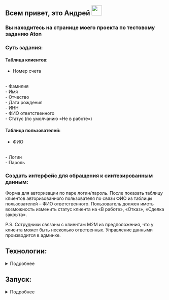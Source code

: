 <h2>Всем привет, это Андрей <img src="https://github.com/blackcater/blackcater/raw/main/images/Hi.gif" height="32"/></h2>
</h2> 

<h3>Вы находитесь на странице моего проекта по тестовому заданию Aton</h3> 

### Суть задания:

#### Таблица клиентов:
- Номер счета
<br>
- Фамилия
<br>
- Имя
<br>
- Отчество
<br>
- Дата рождения
<br>
- ИНН
<br>
- ФИО ответственного
<br>
- Статус (по умолчанию «Не в работе»)


#### Таблица пользователей:
- ФИО
<br>
- Логин
<br>
- Пароль


### Создать интерфейс для обращения к синтезированным данным:
Форма для авторизации по паре логин/пароль. 
После показать таблицу клиентов авторизованного
пользователя по связи ФИО из таблицы пользователей – ФИО
ответственного.
Пользователь должен иметь возможность изменить статус
клиента на «В работе», «Отказ», «Сделка закрыта».

P.S. Сотрудники связаны с клиентам M2M из предположения, что
у клиента может быть несколько ответвенных. Управление
данными производится в админке.

## Технологии:

<details><summary>Подробнее</summary>

**Языки программирования и модули:**

[![Python](https://img.shields.io/badge/Python-3.11-blue?logo=python)](https://www.python.org/)


**Фреймворк, расширения и библиотеки:**

[![Django](https://img.shields.io/badge/Django-v5.0.2-blue?logo=Django)](https://www.djangoproject.com/)


**Базы данных и инструменты работы с БД:**

[![SQLite3](https://img.shields.io/badge/-SQLite3-464646?logo=SQLite)](https://www.sqlite.com/version3.html)
[![PostgreSQL](https://img.shields.io/badge/-PostgreSQL-464646?logo=PostgreSQL)](https://www.postgresql.org/)

**Фронт:**

![Static Badge](https://img.shields.io/badge/Bootstrap-5.2.0-blue?logo=Bootstrap&logoColor=blue)

**CI/CD:**


[![docker_compose](https://img.shields.io/badge/-Docker%20Compose-464646?logo=docker)](https://docs.docker.com/compose/)
[![gunicorn](https://img.shields.io/badge/-gunicorn-464646?logo=gunicorn)](https://gunicorn.org/)
[![Nginx](https://img.shields.io/badge/-NGINX-464646?logo=NGINX)](https://nginx.org/ru/)


</details>

## Запуск:

<details><summary>Подробнее</summary>


В первую очeредь для удосбва тестирования проект запущен на удаленном сервере и доступен по адресу:
`http://78.141.242.95/`
Учетные данные для входа:
````
Username: test
Password: Qwerty123456!
````


Доступ в админ панель:
`http://78.141.242.95/admin/`

Учетные данные для входа:
````
Username: adm
Password: adm
````


<details><summary>Локальный запуск: Docker Compose/PostgreSQL</summary>

1. Клонируйте репозиторий с GitHub:
   ```bash
   git clone ......
   ```
   
2. В корневой директории проекта создайте файл .env для примера в директории находится [.env_example](.env_example). 
В случае отсутсвия данных, оставьте файл пустым. Главное что бы файл физически присутсвовал в директории.


3. Из корневой директории проекта выполните команду:
   ```bash
   docker-compose up -d --build 
   ```
   Проект будет развернут в трех docker-контейнерах (db, web, nginx) по адресу `http://localhost`.


4. В случае проблем наполнение БД. Вручную из корневой директории выполните следующие компанды:
   ```bash
   docker-compose exec web python manage.py migrate && \
   docker-compose exec web python manage.py createsuperuser  && \
   docker-compose exec web python manage.py collectstatic --no-input 
   ```

5. Доступ в админ панель:
   `http://localhost/admin/`
   
   Учетные данные для входа:
   ````
   Username: adm
   Password: adm
   ````

6. Остановить docker и удалить контейнеры можно командой из корневой директории проекта:
   ```bash
   docker compose -f docker-compose.yml down
   ```
   Если также необходимо удалить тома базы данных, статики и медиа:
   ```bash
   docker compose -f docker-compose.yml down -v
   ```
</details>

<details><summary>Локальный запуск: Django/SQLite3</summary>

1. Клонируйте репозиторий с GitHub:
   ```bash
   git clone ....
   ```

2. Создайте и активируйте виртуальное окружение:
   * Если у вас Linux/macOS
   ```bash
    python -m venv venv && source venv/bin/activate
   ```
   * Если у вас Windows
   ```bash
    python -m venv venv && source venv/Scripts/activate
   ```
   
3. Установите в виртуальное окружение все необходимые зависимости из файла **requirements.txt**:
   ```bash
   python -m pip install --upgrade pip && pip install -r requirements.txt
   ```

4. В корневой директории проекта создайте файл .env для примера в директории находится [.env_example](.env_example). 
В случае отсутсвия данных, оставьте файл пустым. Главное что бы файл физически присутсвовал в директории.


5. Примените миграции, наполните БД тестовыми данными, создайте суперюзера, запустите приложение из корневой директории:
   ```bash
   python manage.py migrate && \
   python manage.py create_superuser && \
   python manage.py runserver
   ```
   Сервер запустится локально по адресу `http://127.0.0.1:8000/`


6. Остановить приложение можно комбинацией клавиш Ctl-C.
</details>